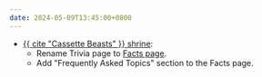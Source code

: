 ```yaml
---
date: 2024-05-09T13:45:00+0800
---
```


* [{{ cite "Cassette Beasts" }} shrine](/shrines/cassettebeasts/):
    * Rename Trivia page to [Facts page](/shrines/cassettebeasts/facts/).
    * Add "Frequently Asked Topics" section to the Facts page.
